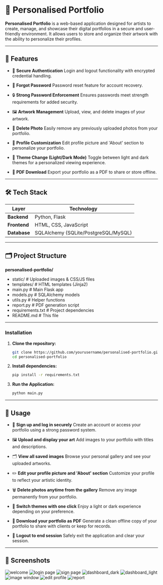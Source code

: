 # 🎨 Personalised Portfolio

**Personalised Portfolio** is a web-based application designed for artists to create, manage, and showcase their digital portfolios in a secure and user-friendly environment. It allows users to store and organize their artwork with the ability to personalize their profiles.

---

## 🔧 Features

* 🔐 **Secure Authentication**
  Login and logout functionality with encrypted credential handling.

* 🔁 **Forgot Password**
  Password reset feature for account recovery.

* 🔒 **Strong Password Enforcement**
  Ensures passwords meet strength requirements for added security.

* 🖼️ **Artwork Management**
  Upload, view, and delete images of your artwork.

* 🧹 **Delete Photo**
  Easily remove any previously uploaded photos from your portfolio.

* 👤 **Profile Customization**
  Edit profile picture and 'About' section to personalize your portfolio.

* 🎨 **Theme Change (Light/Dark Mode)**
  Toggle between light and dark themes for a personalized viewing experience.

* 📄 **PDF Download**
  Export your portfolio as a PDF to share or store offline.

---

## 🛠️ Tech Stack

| Layer        | Technology                           |
| ------------ | ------------------------------------ |
| **Backend**  | Python, Flask                        |
| **Frontend** | HTML, CSS, JavaScript                |
| **Database** | SQLAlchemy (SQLite/PostgreSQL/MySQL) |

---

## 🗂️ Project Structure

**personalised-portfolio/**

* static/         # Uploaded images & CSS/JS files
* templates/      # HTML templates (Jinja2)
* main.py         # Main Flask app
* models.py       # SQLAlchemy models
* utils.py        # Helper functions
* report.py       # PDF generation script
* requirements.txt # Project dependencies
* README.md       # This file

---

### Installation

1. **Clone the repository:**

   ```bash
   git clone https://github.com/yourusername/personalised-portfolio.git
   cd personalised-portfolio
   ```
2. **Install dependencies:**

   ```bash
   pip install -r requirements.txt
   ```
3. **Run the Application:**

   ```bash
   python main.py
   ```

---

## 🚀 Usage

* 🔐 **Sign up and log in securely**
  Create an account or access your portfolio using a strong password system.

* 🖼️ **Upload and display your art**
  Add images to your portfolio with titles and descriptions.

* 🗂️ **View all saved images**
  Browse your personal gallery and see your uploaded artworks.

* ✏️ **Edit your profile picture and 'About' section**
  Customize your profile to reflect your artistic identity.

* 🗑️ **Delete photos anytime from the gallery**
  Remove any image permanently from your portfolio.

* 🎨 **Switch themes with one click**
  Enjoy a light or dark experience depending on your preference.

* 📄 **Download your portfolio as PDF**
  Generate a clean offline copy of your portfolio to share with clients or keep for records.

* 🚪 **Logout to end session**
  Safely exit the application and clear your session.

---

## 📸 Screenshots
![welcome](assets/welcome.png) 
![login page](assets/login.png) 
![sign page](assets/sign.png) 
![dashboard_dark](assets/dashboard_dark.png) 
![dashboard_light](assets/dashboard_light.png) 
![image window](assets/image.png) 
![edit profile](assets/edit.png) 
![report](assets/report.png)

